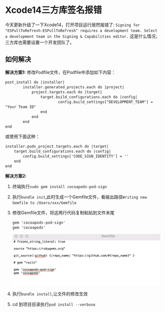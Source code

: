 # Xcode14三方库签名报错

今天更新升级了一下Xcode14，打开项目运行居然报错了:
`Signing for "ESPullToRefresh-ESPullToRefresh" requires a development team. Select a development team in the Signing & Capabilities editor.`
这是什么情况，三方库也需要设置一个开发团队了。

## 如何解决

**解决方案1:**
修改Podfile文件，在Podfile中添加如下内容：

```
post_install do |installer|
        installer.generated_projects.each do |project|
            project.targets.each do |target|
                target.build_configurations.each do |config|
                        config.build_settings["DEVELOPMENT_TEAM"] = "Your Team ID"
                end
            end
        end
end

```

或使用下面这种：
```
installer.pods_project.targets.each do |target|
    target.build_configurations.each do |config|
        config.build_settings['CODE_SIGN_IDENTITY'] = ''
    end
end

```

**解决方案2:**

1. 终端执行`sudo gem install cocoapods-pod-sign`
2. 执行`bundle init`,此时生成一个Gemfile文件，看输出路径`Writing new Gemfile to /Users/xxx/Gemfile`
3. 修改Gemfile文件，将这两行代码复制粘贴到文件末尾

 	```
 	gem 'cocoapods-pod-sign'
	gem 'cocoapods'
	
 	```
 	
 	![Gemfile](./Gemfile.png)

4. 执行`bundle install`,让文件的修改生效
5. cd 到项目目录执行`pod install --verbose`


